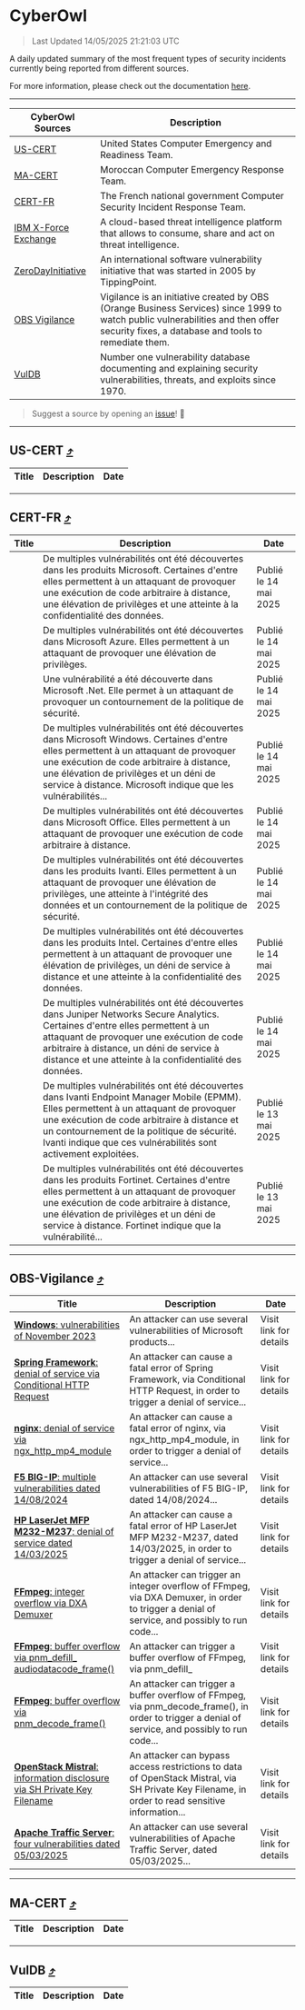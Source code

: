 
 <div id='top'></div>

# CyberOwl

 > Last Updated 14/05/2025 21:21:03 UTC
 
 A daily updated summary of the most frequent types of security incidents currently being reported from different sources.
 
 For more information, please check out the documentation [here](./docs/README.md).
 
 ---
 |CyberOwl Sources|Description|
 |---|---|
 |[US-CERT](#us-cert-arrow_heading_up)|United States Computer Emergency and Readiness Team.|
 |[MA-CERT](#ma-cert-arrow_heading_up)|Moroccan Computer Emergency Response Team.|
 |[CERT-FR](#cert-fr-arrow_heading_up)|The French national government Computer Security Incident Response Team.|
 |[IBM X-Force Exchange](#ibmcloud-arrow_heading_up)|A cloud-based threat intelligence platform that allows to consume, share and act on threat intelligence.|
 |[ZeroDayInitiative](#zerodayinitiative-arrow_heading_up)|An international software vulnerability initiative that was started in 2005 by TippingPoint.|
 |[OBS Vigilance](#obs-vigilance-arrow_heading_up)|Vigilance is an initiative created by OBS (Orange Business Services) since 1999 to watch public vulnerabilities and then offer security fixes, a database and tools to remediate them.|
 |[VulDB](#vuldb-arrow_heading_up)|Number one vulnerability database documenting and explaining security vulnerabilities, threats, and exploits since 1970.|
 
 > Suggest a source by opening an [issue](https://github.com/karimhabush/cyberowl/issues)! :raised_hands:
 ---

## US-CERT [:arrow_heading_up:](#cyberowl)

 |Title|Description|Date|
 |---|---|---|
 
 ---

## CERT-FR [:arrow_heading_up:](#cyberowl)

 |Title|Description|Date|
 |---|---|---|
 |[](https://www.cert.ssi.gouv.fr/avis/CERTFR-2025-AVI-0408/)|De multiples vulnérabilités ont été découvertes dans les produits Microsoft. Certaines d'entre elles permettent à un attaquant de provoquer une exécution de code arbitraire à distance, une élévation de privilèges et une atteinte à la confidentialité des données.|Publié le 14 mai 2025|
 |[](https://www.cert.ssi.gouv.fr/avis/CERTFR-2025-AVI-0407/)|De multiples vulnérabilités ont été découvertes dans Microsoft Azure. Elles permettent à un attaquant de provoquer une élévation de privilèges.|Publié le 14 mai 2025|
 |[](https://www.cert.ssi.gouv.fr/avis/CERTFR-2025-AVI-0406/)|Une vulnérabilité a été découverte dans Microsoft .Net. Elle permet à un attaquant de provoquer un contournement de la politique de sécurité.|Publié le 14 mai 2025|
 |[](https://www.cert.ssi.gouv.fr/avis/CERTFR-2025-AVI-0405/)|De multiples vulnérabilités ont été découvertes dans Microsoft Windows. Certaines d'entre elles permettent à un attaquant de provoquer une exécution de code arbitraire à distance, une élévation de privilèges et un déni de service à distance. Microsoft indique que les vulnérabilités...|Publié le 14 mai 2025|
 |[](https://www.cert.ssi.gouv.fr/avis/CERTFR-2025-AVI-0404/)|De multiples vulnérabilités ont été découvertes dans Microsoft Office. Elles permettent à un attaquant de provoquer une exécution de code arbitraire à distance.|Publié le 14 mai 2025|
 |[](https://www.cert.ssi.gouv.fr/avis/CERTFR-2025-AVI-0403/)|De multiples vulnérabilités ont été découvertes dans les produits Ivanti. Elles permettent à un attaquant de provoquer une élévation de privilèges, une atteinte à l'intégrité des données et un contournement de la politique de sécurité.|Publié le 14 mai 2025|
 |[](https://www.cert.ssi.gouv.fr/avis/CERTFR-2025-AVI-0402/)|De multiples vulnérabilités ont été découvertes dans les produits Intel. Certaines d'entre elles permettent à un attaquant de provoquer une élévation de privilèges, un déni de service à distance et une atteinte à la confidentialité des données.|Publié le 14 mai 2025|
 |[](https://www.cert.ssi.gouv.fr/avis/CERTFR-2025-AVI-0401/)|De multiples vulnérabilités ont été découvertes dans Juniper Networks Secure Analytics. Certaines d'entre elles permettent à un attaquant de provoquer une exécution de code arbitraire à distance, un déni de service à distance et une atteinte à la confidentialité des données.|Publié le 14 mai 2025|
 |[](https://www.cert.ssi.gouv.fr/avis/CERTFR-2025-AVI-0400/)|De multiples vulnérabilités ont été découvertes dans Ivanti Endpoint Manager Mobile (EPMM). Elles permettent à un attaquant de provoquer une exécution de code arbitraire à distance et un contournement de la politique de sécurité. Ivanti indique que ces vulnérabilités sont activement exploitées.|Publié le 13 mai 2025|
 |[](https://www.cert.ssi.gouv.fr/avis/CERTFR-2025-AVI-0399/)|De multiples vulnérabilités ont été découvertes dans les produits Fortinet. Certaines d'entre elles permettent à un attaquant de provoquer une exécution de code arbitraire à distance, une élévation de privilèges et un déni de service à distance. Fortinet indique que la vulnérabilité...|Publié le 13 mai 2025|
 
 ---

## OBS-Vigilance [:arrow_heading_up:](#cyberowl)

 |Title|Description|Date|
 |---|---|---|
 |[<a href="https://vigilance.fr/vulnerability/Windows-vulnerabilities-of-November-2023-42873" class="noirorange"><b>Windows</b>: vulnerabilities of November 2023</a>](https://vigilance.fr/vulnerability/Windows-vulnerabilities-of-November-2023-42873)|An attacker can use several vulnerabilities of Microsoft products...|Visit link for details|
 |[<a href="https://vigilance.fr/vulnerability/Spring-Framework-denial-of-service-via-Conditional-HTTP-Request-44948" class="noirorange"><b>Spring Framework</b>: denial of service via Conditional HTTP Request</a>](https://vigilance.fr/vulnerability/Spring-Framework-denial-of-service-via-Conditional-HTTP-Request-44948)|An attacker can cause a fatal error of Spring Framework, via Conditional HTTP Request, in order to trigger a denial of service...|Visit link for details|
 |[<a href="https://vigilance.fr/vulnerability/nginx-denial-of-service-via-ngx-http-mp4-module-44947" class="noirorange"><b>nginx</b>: denial of service via ngx_http_mp4_module</a>](https://vigilance.fr/vulnerability/nginx-denial-of-service-via-ngx-http-mp4-module-44947)|An attacker can cause a fatal error of nginx, via ngx_http_mp4_module, in order to trigger a denial of service...|Visit link for details|
 |[<a href="https://vigilance.fr/vulnerability/F5-BIG-IP-multiple-vulnerabilities-dated-14-08-2024-44944" class="noirorange"><b>F5 BIG-IP</b>: multiple vulnerabilities dated 14/08/2024</a>](https://vigilance.fr/vulnerability/F5-BIG-IP-multiple-vulnerabilities-dated-14-08-2024-44944)|An attacker can use several vulnerabilities of F5 BIG-IP, dated 14/08/2024...|Visit link for details|
 |[<a href="https://vigilance.fr/vulnerability/HP-LaserJet-MFP-M232-M237-denial-of-service-dated-14-03-2025-46603" class="noirorange"><b>HP LaserJet MFP M232-M237</b>: denial of service dated 14/03/2025</a>](https://vigilance.fr/vulnerability/HP-LaserJet-MFP-M232-M237-denial-of-service-dated-14-03-2025-46603)|An attacker can cause a fatal error of HP LaserJet MFP M232-M237, dated 14/03/2025, in order to trigger a denial of service...|Visit link for details|
 |[<a href="https://vigilance.fr/vulnerability/FFmpeg-integer-overflow-via-DXA-Demuxer-46601" class="noirorange"><b>FFmpeg</b>: integer overflow via DXA Demuxer</a>](https://vigilance.fr/vulnerability/FFmpeg-integer-overflow-via-DXA-Demuxer-46601)|An attacker can trigger an integer overflow of FFmpeg, via DXA Demuxer, in order to trigger a denial of service, and possibly to run code...|Visit link for details|
 |[<a href="https://vigilance.fr/vulnerability/FFmpeg-buffer-overflow-via-pnm-defill-audiodatacode-frame-44941" class="noirorange"><b>FFmpeg</b>: buffer overflow via pnm_defill_<wbr>audiodatacode_frame(<wbr>)</wbr></wbr></a>](https://vigilance.fr/vulnerability/FFmpeg-buffer-overflow-via-pnm-defill-audiodatacode-frame-44941)|An attacker can trigger a buffer overflow of FFmpeg, via pnm_defill_|Visit link for details|
 |[<a href="https://vigilance.fr/vulnerability/FFmpeg-buffer-overflow-via-pnm-decode-frame-44940" class="noirorange"><b>FFmpeg</b>: buffer overflow via pnm_decode_frame()</a>](https://vigilance.fr/vulnerability/FFmpeg-buffer-overflow-via-pnm-decode-frame-44940)|An attacker can trigger a buffer overflow of FFmpeg, via pnm_decode_frame(), in order to trigger a denial of service, and possibly to run code...|Visit link for details|
 |[<a href="https://vigilance.fr/vulnerability/OpenStack-Mistral-information-disclosure-via-SH-Private-Key-Filename-46979" class="noirorange"><b>OpenStack Mistral</b>: information disclosure via SH Private Key Filename</a>](https://vigilance.fr/vulnerability/OpenStack-Mistral-information-disclosure-via-SH-Private-Key-Filename-46979)|An attacker can bypass access restrictions to data of OpenStack Mistral, via SH Private Key Filename, in order to read sensitive information...|Visit link for details|
 |[<a href="https://vigilance.fr/vulnerability/Apache-Traffic-Server-four-vulnerabilities-dated-05-03-2025-46599" class="noirorange"><b>Apache Traffic Server</b>: four vulnerabilities dated 05/03/2025</a>](https://vigilance.fr/vulnerability/Apache-Traffic-Server-four-vulnerabilities-dated-05-03-2025-46599)|An attacker can use several vulnerabilities of Apache Traffic Server, dated 05/03/2025...|Visit link for details|
 
 ---

## MA-CERT [:arrow_heading_up:](#cyberowl)

 |Title|Description|Date|
 |---|---|---|
 
 ---

## VulDB [:arrow_heading_up:](#cyberowl)

 |Title|Description|Date|
 |---|---|---|
 